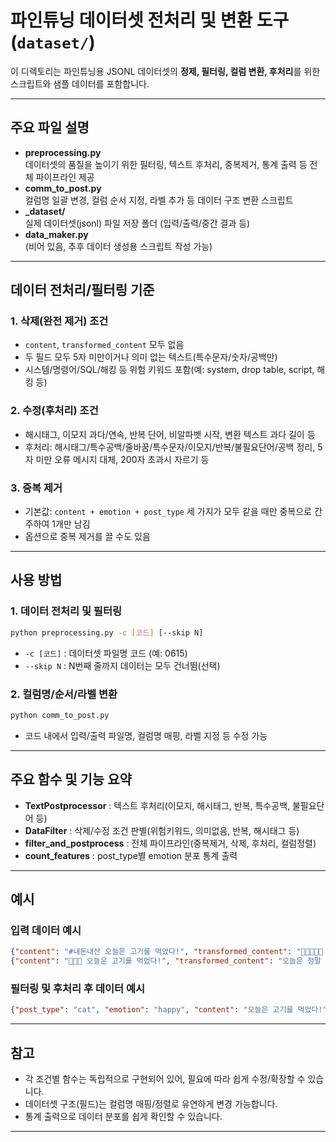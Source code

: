 # 파인튜닝 데이터셋 전처리 및 변환 도구 (`dataset/`)

이 디렉토리는 파인튜닝용 JSONL 데이터셋의 **정제, 필터링, 컬럼 변환, 후처리**를 위한 스크립트와 샘플 데이터를 포함합니다.

---

## 주요 파일 설명

- **preprocessing.py**  
  데이터셋의 품질을 높이기 위한 필터링, 텍스트 후처리, 중복제거, 통계 출력 등 전체 파이프라인 제공
- **comm_to_post.py**  
  컬럼명 일괄 변경, 컬럼 순서 지정, 라벨 추가 등 데이터 구조 변환 스크립트
- **_dataset/**  
  실제 데이터셋(jsonl) 파일 저장 폴더 (입력/출력/중간 결과 등)
- **data_maker.py**  
  (비어 있음, 추후 데이터 생성용 스크립트 작성 가능)

---

## 데이터 전처리/필터링 기준

### 1. **삭제(완전 제거) 조건**
- `content`, `transformed_content` 모두 없음
- 두 필드 모두 5자 미만이거나 의미 없는 텍스트(특수문자/숫자/공백만)
- 시스템/명령어/SQL/해킹 등 위험 키워드 포함(예: system, drop table, script, 해킹 등)

### 2. **수정(후처리) 조건**
- 해시태그, 이모지 과다/연속, 반복 단어, 비알파벳 시작, 변환 텍스트 과다 길이 등
- 후처리: 해시태그/특수공백/줄바꿈/특수문자/이모지/반복/불필요단어/공백 정리, 5자 미만 오류 메시지 대체, 200자 초과시 자르기 등

### 3. **중복 제거**
- 기본값: `content + emotion + post_type` 세 가지가 모두 같을 때만 중복으로 간주하여 1개만 남김
- 옵션으로 중복 제거를 끌 수도 있음

---

## 사용 방법

### 1. 데이터 전처리 및 필터링
```bash
python preprocessing.py -c [코드] [--skip N]
```
- `-c [코드]` : 데이터셋 파일명 코드 (예: 0615)
- `--skip N` : N번째 줄까지 데이터는 모두 건너뜀(선택)

### 2. 컬럼명/순서/라벨 변환
```bash
python comm_to_post.py
```
- 코드 내에서 입력/출력 파일명, 컬럼명 매핑, 라벨 지정 등 수정 가능

---

## 주요 함수 및 기능 요약

- **TextPostprocessor** : 텍스트 후처리(이모지, 해시태그, 반복, 특수공백, 불필요단어 등)
- **DataFilter** : 삭제/수정 조건 판별(위험키워드, 의미없음, 반복, 해시태그 등)
- **filter_and_postprocess** : 전체 파이프라인(중복제거, 삭제, 후처리, 컬럼정렬)
- **count_features** : post_type별 emotion 분포 통계 출력

---

## 예시

### 입력 데이터 예시
```json
{"content": "#내돈내산 오늘은 고기를 먹었다!", "transformed_content": "🐶🐶🐶🐶🐶 오늘은 정말 맛있는 고기를 먹었다!"}
{"content": "🐾🐾🐾 오늘은 고기를 먹었다!", "transformed_content": "오늘은 정말 맛있는 고기를 먹었다!"}
```

### 필터링 및 후처리 후 데이터 예시
```json
{"post_type": "cat", "emotion": "happy", "content": "오늘은 고기를 먹었다!", "transformed_content": "오늘은 정말 맛있는 고기를 먹었다!"}
```

---

## 참고

- 각 조건별 함수는 독립적으로 구현되어 있어, 필요에 따라 쉽게 수정/확장할 수 있습니다.
- 데이터셋 구조(필드)는 컬럼명 매핑/정렬로 유연하게 변경 가능합니다.
- 통계 출력으로 데이터 분포를 쉽게 확인할 수 있습니다.

---
